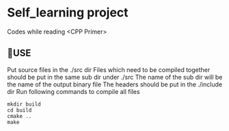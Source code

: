 # Self_learning project

Codes while reading \<CPP Primer\>

## :rocket:USE

Put source files in the ./src dir
Files which need to be compiled together should be put in the same sub dir under ./src
The name of the sub dir will be the name of the output binary file
The headers should be put in the ./include dir
Run following commands to compile all files

```Shell
mkdir build
cd build
cmake ..
make
```
